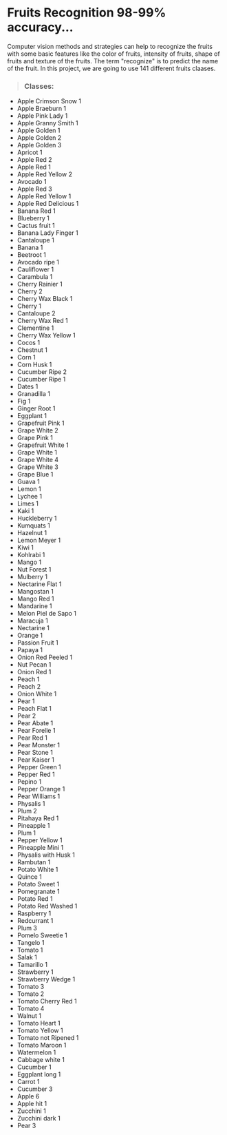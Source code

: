 # Fruits Recognition 98-99% accuracy...
Computer vision methods and strategies can help to recognize the fruits with some basic features like the color of fruits, intensity of fruits, shape of fruits and texture of the fruits. The term "recognize" is to predict the name of the fruit. In this project, we are going to use 141 different fruits claases.

> ### Classes:
- Apple Crimson Snow 1
- Apple Braeburn 1
- Apple Pink Lady 1
- Apple Granny Smith 1
- Apple Golden 1
- Apple Golden 2
- Apple Golden 3
- Apricot 1
- Apple Red 2
- Apple Red 1
- Apple Red Yellow 2
- Avocado 1
- Apple Red 3
- Apple Red Yellow 1
- Apple Red Delicious 1
- Banana Red 1
- Blueberry 1
- Cactus fruit 1
- Banana Lady Finger 1
- Cantaloupe 1
- Banana 1
- Beetroot 1
- Avocado ripe 1
- Cauliflower 1
- Carambula 1
- Cherry Rainier 1
- Cherry 2
- Cherry Wax Black 1
- Cherry 1
- Cantaloupe 2
- Cherry Wax Red 1
- Clementine 1
- Cherry Wax Yellow 1
- Cocos 1
- Chestnut 1
- Corn 1
- Corn Husk 1
- Cucumber Ripe 2
- Cucumber Ripe 1
- Dates 1
- Granadilla 1
- Fig 1
- Ginger Root 1
- Eggplant 1
- Grapefruit Pink 1
- Grape White 2
- Grape Pink 1
- Grapefruit White 1
- Grape White 1
- Grape White 4
- Grape White 3
- Grape Blue 1
- Guava 1
- Lemon 1
- Lychee 1
- Limes 1
- Kaki 1
- Huckleberry 1
- Kumquats 1
- Hazelnut 1
- Lemon Meyer 1
- Kiwi 1
- Kohlrabi 1
- Mango 1
- Nut Forest 1
- Mulberry 1
- Nectarine Flat 1
- Mangostan 1
- Mango Red 1
- Mandarine 1
- Melon Piel de Sapo 1
- Maracuja 1
- Nectarine 1
- Orange 1
- Passion Fruit 1
- Papaya 1
- Onion Red Peeled 1
- Nut Pecan 1
- Onion Red 1
- Peach 1
- Peach 2
- Onion White 1
- Pear 1
- Peach Flat 1
- Pear 2
- Pear Abate 1
- Pear Forelle 1
- Pear Red 1
- Pear Monster 1
- Pear Stone 1
- Pear Kaiser 1
- Pepper Green 1
- Pepper Red 1
- Pepino 1
- Pepper Orange 1
- Pear Williams 1
- Physalis 1
- Plum 2
- Pitahaya Red 1
- Pineapple 1
- Plum 1
- Pepper Yellow 1
- Pineapple Mini 1
- Physalis with Husk 1
- Rambutan 1
- Potato White 1
- Quince 1
- Potato Sweet 1
- Pomegranate 1
- Potato Red 1
- Potato Red Washed 1
- Raspberry 1
- Redcurrant 1
- Plum 3
- Pomelo Sweetie 1
- Tangelo 1
- Tomato 1
- Salak 1
- Tamarillo 1
- Strawberry 1
- Strawberry Wedge 1
- Tomato 3
- Tomato 2
- Tomato Cherry Red 1
- Tomato 4
- Walnut 1
- Tomato Heart 1
- Tomato Yellow 1
- Tomato not Ripened 1
- Tomato Maroon 1
- Watermelon 1
- Cabbage white 1
- Cucumber 1
- Eggplant long 1
- Carrot 1
- Cucumber 3
- Apple 6
- Apple hit 1
- Zucchini 1
- Zucchini dark 1
- Pear 3
